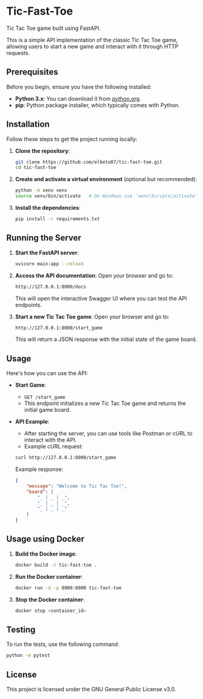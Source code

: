 # Tic-Fast-Toe

Tic Tac Toe game built using FastAPI.

This is a simple API implementation of the classic Tic Tac Toe game, allowing users to start a new game and interact with it through HTTP requests.

## Prerequisites

Before you begin, ensure you have the following installed:

- **Python 3.x**: You can download it from [python.org](https://www.python.org/).
- **pip**: Python package installer, which typically comes with Python.

## Installation

Follow these steps to get the project running locally:

1. **Clone the repository**:
    ```bash
    git clone https://github.com/elbeto87/tic-fast-toe.git
    cd tic-fast-toe
    ```

2. **Create and activate a virtual environment** (optional but recommended):
    ```bash
    python -m venv venv
    source venv/bin/activate   # On Windows use `venv\Scripts\activate`
    ```

3. **Install the dependencies**:
    ```bash
    pip install -r requirements.txt
    ```

## Running the Server

1. **Start the FastAPI server**:
    ```bash
    uvicorn main:app --reload
    ```

2. **Access the API documentation**:
    Open your browser and go to:
    ```bash
    http://127.0.0.1:8000/docs
    ```
    This will open the interactive Swagger UI where you can test the API endpoints.

3. **Start a new Tic Tac Toe game**:
    Open your browser and go to:
    ```bash
    http://127.0.0.1:8000/start_game
    ```

    This will return a JSON response with the initial state of the game board.

## Usage

Here's how you can use the API:

- **Start Game**: 
    - `GET /start_game`
    - This endpoint initializes a new Tic Tac Toe game and returns the initial game board.

- **API Example**:
    - After starting the server, you can use tools like Postman or cURL to interact with the API.
    - Example cURL request:
    ```bash
    curl http://127.0.0.1:8000/start_game
    ```

    Example response:
    ```json
    {
        "message": "Welcome to Tic Tac Toe!",
        "board": [
            "_ | _ | _",
            "_ | _ | _",
            "_ | _ | _"
        ]
    }
    ```
  
## Usage using Docker

1. **Build the Docker image**:
    ```bash
    docker build -t tic-fast-toe .
    ```
2. **Run the Docker container**:
    ```bash
    docker run -d -p 8000:8000 tic-fast-toe
    ```
3. **Stop the Docker container**:
    ```bash
    docker stop <container_id>
    ```
  
## Testing

To run the tests, use the following command:

```bash 
python -m pytest
```

## License

This project is licensed under the GNU General Public License v3.0.
